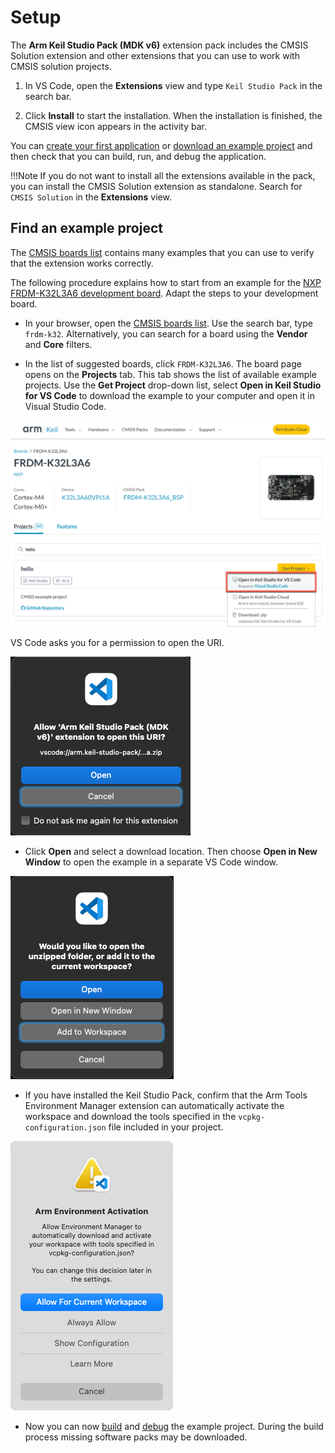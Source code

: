 # Setup

<!-- markdownlint-disable MD036 -->

The **Arm Keil Studio Pack (MDK v6)** extension pack includes the CMSIS Solution extension and other extensions that you can use to work with CMSIS solution projects.

1. In VS Code, open the **Extensions** view and type `Keil Studio Pack` in the search bar.

2. Click **Install** to start the installation.
   When the installation is finished, the CMSIS view icon appears in the activity bar.

You can [create your first application](./create_app.md) or [download an example project](#find-an-example-project)
and then check that you can build, run, and debug the application.

!!!Note
    If you do not want to install all the extensions available in the pack, you can install the CMSIS Solution extension as standalone.
    Search for `CMSIS Solution` in the **Extensions** view.

## Find an example project

The [CMSIS boards list](https://www.keil.arm.com/boards/) contains many examples that you can use to verify that the extension works correctly. 

The following procedure explains how to start from an example for the [NXP FRDM-K32L3A6 development board](https://www.keil.arm.com/boards/nxp-frdm-k32l3a6-989d2e5/projects/). Adapt the steps to your development board.

- In your browser, open the [CMSIS boards list](https://www.keil.arm.com/boards/). Use the search bar, type `frdm-k32`. Alternatively, you can search for a board using the **Vendor** and **Core** filters.

- In the list of suggested boards, click `FRDM-K32L3A6`. The board page opens on the **Projects** tab. This tab shows the list of available example projects. Use the **Get Project** drop-down list, select **Open in Keil Studio for VS Code** to download the example to your computer and open it in Visual Studio Code.

![Download and open hello example in VS Code](./images/frdm-hello.png)

VS Code asks you for a permission to open the URI. 

![Allow extension to open URI](./images/allow-open.png)

- Click **Open** and select a download location. Then choose **Open in New Window** to open the example in a separate VS Code window.

![Open the unzipped folder](./images/open-folder.png)

- If you have installed the Keil Studio Pack, confirm that the Arm Tools Environment Manager extension can automatically activate the workspace and download the tools specified in the `vcpkg-configuration.json` file included in your project.

![Activate the workspace](./images/activate-environment.png)

- Now you can now [build](./build.md) and [debug](./debug.md) the example project.  During the build process missing software packs may be downloaded.
